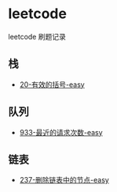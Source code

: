 # leetcode

leetcode 刷题记录

## 栈

- [20-有效的括号-easy](https://github.com/Jacky-Summer/leetcode/blob/master/stack/20-%E6%9C%89%E6%95%88%E7%9A%84%E6%8B%AC%E5%8F%B7-easy.js)

## 队列

- [933-最近的请求次数-easy](https://github.com/Jacky-Summer/leetcode/blob/master/queue/933-%E6%9C%80%E8%BF%91%E7%9A%84%E8%AF%B7%E6%B1%82%E6%AC%A1%E6%95%B0-easy.js)

## 链表

- [237-删除链表中的节点-easy](https://github.com/Jacky-Summer/leetcode/blob/master/linked-list/237-%E5%88%A0%E9%99%A4%E9%93%BE%E8%A1%A8%E4%B8%AD%E7%9A%84%E8%8A%82%E7%82%B9-easy.js)

